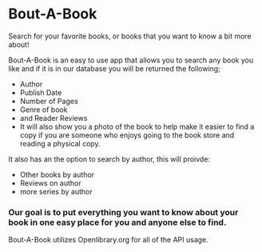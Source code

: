 # Bout-A-Book
Search for your favorite books, or books that you want to know a bit more about!


Bout-A-Book is an easy to use app that allows you to search any book you like and if it is in our database you will be returned the following;
- Author
- Publish Date
- Number of Pages
- Genre of book
- and Reader Reviews
- It will also show you a photo of the book to help make it easier to find a copy if you are someone who enjoys going to the book store and reading a physical copy.

It also has an the option to search by author, this will proivde:
- Other books by author
- Reviews on author
- more series by author

### Our goal is to put everything you want to know about your book in one easy place for you and anyone else to find.

Bout-A-Book utilizes Openlibrary.org for all of the API usage.
